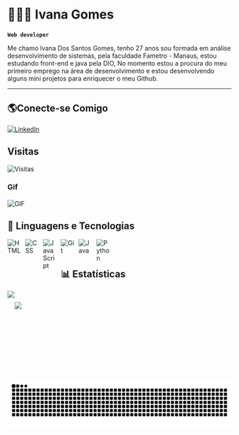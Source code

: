 # 👩🏻‍💻 Ivana Gomes  

**` Web developer `**

Me chamo Ivana Dos Santos Gomes, tenho 27 anos sou formada em análise desenvolvimento de sistemas, pela faculdade Fametro - Manaus, estou estudando front-end e java pela DIO, No momento estou a procura do meu primeiro emprego na área de desenvolvimento e estou desenvolvendo alguns mini projetos para enriquecer o meu Github.


---

## 🌎Conecte-se Comigo 

[![LinkedIn](https://img.shields.io/badge/LinkedIn-0077B5?style=for-the-badge&logo=linkedin&logoColor=white)](https://www.linkedin.com/in/ivana-santos-gomes/)

## Visitas 
![Visitas](https://visitor-badge.laobi.icu/badge?page_id=Ivana-Gomes.Ivana-Gomes)

### Gif 
<img 
    align="center" 
    alt="GIF"
    title="GIF" 
    width="100px" 
    style="padding-right: 90px;" 
    src="https://media.giphy.com/media/sz8v0XrcexKw34PQbz/giphy.gif" 
/>

## 🤖 Linguagens e Tecnologias

<img 
    align="left" 
    alt="HTML"
    title="HTML" 
    width="30px" 
    style="padding-right: 10px;" 
    src="https://cdn.jsdelivr.net/gh/devicons/devicon@latest/icons/html5/html5-original.svg" 
/>
<img 
    align="left" 
    alt="CSS" 
    title="CSS"
    width="30px" 
    style="padding-right: 10px;" 
    src="https://cdn.jsdelivr.net/gh/devicons/devicon@latest/icons/css3/css3-original.svg" 
/>
<img 
    align="left" 
    alt="JavaScript" 
    title="JavaScript"
    width="30px" 
    style="padding-right: 10px;" 
    src="https://cdn.jsdelivr.net/gh/devicons/devicon@latest/icons/javascript/javascript-original.svg" 
/>

<img 
    align="left" 
    alt="Git" 
    title="Git"
    width="30px" 
    style="padding-right: 10px;" 
    src="https://cdn.jsdelivr.net/gh/devicons/devicon@latest/icons/git/git-original.svg" 
/>

<img
    align="left"
    alt="Java"
    title="Java"
    width="30px"
    style="padding-right: 10px"
    src="https://cdn.jsdelivr.net/gh/devicons/devicon@latest/icons/java/java-original.svg" 
/>
<img
align = "left"
alt ="Python"
title = "Python"
width = "30px"
style ="pedding-right: 10px"
src="https://cdn.jsdelivr.net/gh/devicons/devicon@latest/icons/python/python-original.svg" 
/>

</br>
</br>

## 📊 Estatísticas

<div style="display: flex; align-items: center;">
  <img height="200em" src="https://github-readme-stats.vercel.app/api?username=Ivana-Gomes&show_icons=true&theme=dracula"/>
  <img height="150em" src="https://github-readme-stats.vercel.app/api/top-langs/?username=Ivana-Gomes&layout=compact&theme=dracula"/>
</div>


<picture align="center">
  <source media="(prefers-color-scheme: dark)" srcset="https://raw.githubusercontent.com/Ivana-Gomes/Ivana-Gomes/output/github-contribution-grid-snake-dark.svg">
  <source media="(prefers-color-scheme: light)" srcset="https://raw.githubusercontent.com/Ivana-Gomes/Ivana-Gomes/output/github-contribution-grid-snake-dark.svg">
  <img align="center" alt="github contribution grid snake animation" src="https://raw.githubusercontent.com/Ivana-Gomes/Ivana-Gomes/output/github-contribution-grid-snake.svg">
</picture>

